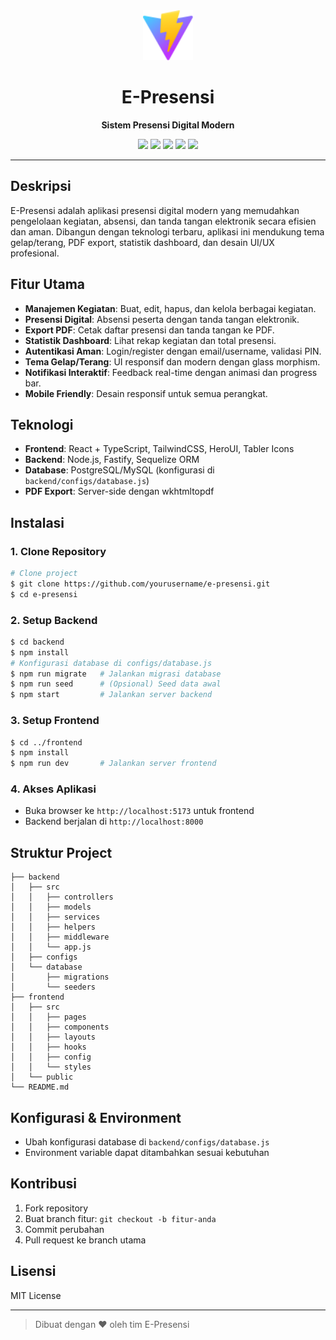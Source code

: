 <div align="center">
  <img src="frontend/public/vite.svg" width="80" alt="E-Presensi Logo" />
  <h1>E-Presensi</h1>
  <p><b>Sistem Presensi Digital Modern</b></p>
  <p>
    <img src="https://img.shields.io/badge/React-18-blue?logo=react" />
    <img src="https://img.shields.io/badge/Node.js-20-green?logo=node.js" />
    <img src="https://img.shields.io/badge/Fastify-Backend-purple?logo=fastify" />
    <img src="https://img.shields.io/badge/TypeScript-Frontend-blue?logo=typescript" />
    <img src="https://img.shields.io/badge/TailwindCSS-Modern%20UI-9cf?logo=tailwindcss" />
  </p>
</div>

---

## Deskripsi

E-Presensi adalah aplikasi presensi digital modern yang memudahkan pengelolaan kegiatan, absensi, dan tanda tangan elektronik secara efisien dan aman. Dibangun dengan teknologi terbaru, aplikasi ini mendukung tema gelap/terang, PDF export, statistik dashboard, dan desain UI/UX profesional.

## Fitur Utama

- **Manajemen Kegiatan**: Buat, edit, hapus, dan kelola berbagai kegiatan.
- **Presensi Digital**: Absensi peserta dengan tanda tangan elektronik.
- **Export PDF**: Cetak daftar presensi dan tanda tangan ke PDF.
- **Statistik Dashboard**: Lihat rekap kegiatan dan total presensi.
- **Autentikasi Aman**: Login/register dengan email/username, validasi PIN.
- **Tema Gelap/Terang**: UI responsif dan modern dengan glass morphism.
- **Notifikasi Interaktif**: Feedback real-time dengan animasi dan progress bar.
- **Mobile Friendly**: Desain responsif untuk semua perangkat.

## Teknologi

- **Frontend**: React + TypeScript, TailwindCSS, HeroUI, Tabler Icons
- **Backend**: Node.js, Fastify, Sequelize ORM
- **Database**: PostgreSQL/MySQL (konfigurasi di `backend/configs/database.js`)
- **PDF Export**: Server-side dengan wkhtmltopdf

## Instalasi

### 1. Clone Repository
```bash
# Clone project
$ git clone https://github.com/yourusername/e-presensi.git
$ cd e-presensi
```

### 2. Setup Backend
```bash
$ cd backend
$ npm install
# Konfigurasi database di configs/database.js
$ npm run migrate   # Jalankan migrasi database
$ npm run seed      # (Opsional) Seed data awal
$ npm start         # Jalankan server backend
```

### 3. Setup Frontend
```bash
$ cd ../frontend
$ npm install
$ npm run dev       # Jalankan server frontend
```

### 4. Akses Aplikasi
- Buka browser ke `http://localhost:5173` untuk frontend
- Backend berjalan di `http://localhost:8000`

## Struktur Project

```
├── backend
│   ├── src
│   │   ├── controllers
│   │   ├── models
│   │   ├── services
│   │   ├── helpers
│   │   ├── middleware
│   │   └── app.js
│   ├── configs
│   └── database
│       ├── migrations
│       └── seeders
├── frontend
│   ├── src
│   │   ├── pages
│   │   ├── components
│   │   ├── layouts
│   │   ├── hooks
│   │   ├── config
│   │   └── styles
│   └── public
└── README.md
```

## Konfigurasi & Environment
- Ubah konfigurasi database di `backend/configs/database.js`
- Environment variable dapat ditambahkan sesuai kebutuhan

## Kontribusi

1. Fork repository
2. Buat branch fitur: `git checkout -b fitur-anda`
3. Commit perubahan
4. Pull request ke branch utama

## Lisensi

MIT License

---

> Dibuat dengan ❤️ oleh tim E-Presensi
